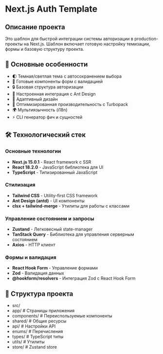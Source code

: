 # Next.js Auth Template

## Описание проекта

Это шаблон для быстрой интеграции системы авторизации в production-проекты на Next.js. Шаблон включает готовую настройку темизации, формы и базовую структуру проекта.

## 🎯 Основные особенности

- 🌓 Темная/светлая тема с автосохранением выбора
- 📝 Готовые компоненты форм с валидацией
- 🔒 Базовая структура авторизации
- 🎨 Настроенная интеграция с Ant Design
- 📱 Адаптивный дизайн
- 🚀 Оптимизированная производительность с Turbopack
- 🌍 Мультиязычность (i18n)
- ⚡ CLI генератор фич и сущностей

## 🛠️ Технологический стек

### Основные технологии

- **Next.js 15.0.1** - React framework с SSR
- **React 18.2.0** - JavaScript библиотека для UI
- **TypeScript** - Типизированный JavaScript

### Стилизация

- **Tailwind CSS** - Utility-first CSS framework
- **Ant Design (antd)** - UI компоненты
- **clsx + tailwind-merge** - Утилиты для работы с классами

### Управление состоянием и запросы

- **Zustand** - Легковесный state-manager
- **TanStack Query** - Библиотека для управления серверным состоянием
- **Axios** - HTTP клиент

### Формы и валидация

- **React Hook Form** - Управление формами
- **Zod** - Валидация данных
- **@hookform/resolvers** - Интеграция Zod с React Hook Form

## 📂 Структура проекта

- src/
- app/ # Страницы приложения
- components/ # Переиспользуемые компоненты
- shared/ # Общие ресурсы
- api/ # Настройки API
- enums/ # Перечисления
- types/ # TypeScript типы
- utils/ # Утилиты
- store/ # Zustand store
